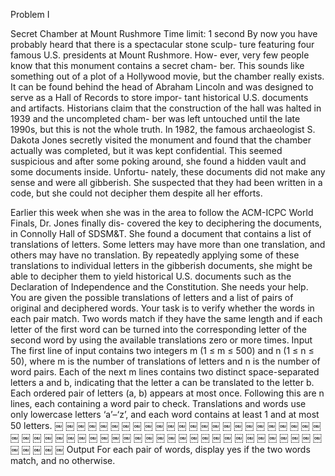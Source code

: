 Problem I 

Secret Chamber at Mount Rushmore Time limit: 1 second 
By now you have probably heard that there is a spectacular stone sculp- ture featuring four famous U.S. presidents at Mount Rushmore. How- ever, very few people know that this monument contains a secret cham- ber. This sounds like something out of a plot of a Hollywood movie, but the chamber really exists. It can be found behind the head of Abraham Lincoln and was designed to serve as a Hall of Records to store impor- tant historical U.S. documents and artifacts. Historians claim that the construction of the hall was halted in 1939 and the uncompleted cham- ber was left untouched until the late 1990s, but this is not the whole truth. 
In 1982, the famous archaeologist S. Dakota Jones secretly visited the monument and found that the chamber actually was completed, but it was kept confidential. This seemed suspicious and after some poking around, she found a hidden vault and some documents inside. Unfortu- nately, these documents did not make any sense and were all gibberish. She suspected that they had been written in a code, but she could not decipher them despite all her efforts. 

Earlier this week when she was in the area to follow the ACM-ICPC World Finals, Dr. Jones finally dis- covered the key to deciphering the documents, in Connolly Hall of SDSM&T. She found a document that contains a list of translations of letters. Some letters may have more than one translation, and others may have no translation. By repeatedly applying some of these translations to individual letters in the gibberish documents, she might be able to decipher them to yield historical U.S. documents such as the Declaration of Independence and the Constitution. She needs your help. 
You are given the possible translations of letters and a list of pairs of original and deciphered words. Your task is to verify whether the words in each pair match. Two words match if they have the same length and if each letter of the first word can be turned into the corresponding letter of the second word by using the available translations zero or more times. 
Input 
The first line of input contains two integers m (1 ≤ m ≤ 500) and n (1 ≤ n ≤ 50), where m is the number of translations of letters and n is the number of word pairs. Each of the next m lines contains two distinct space-separated letters a and b, indicating that the letter a can be translated to the letter b. Each ordered pair of letters (a, b) appears at most once. Following this are n lines, each containing a word pair to check. Translations and words use only lowercase letters ‘a’–‘z’, and each word contains at least 1 and at most 50 letters. 
 ￼ ￼ ￼ ￼ ￼ ￼ ￼ ￼ ￼ ￼ ￼ ￼ ￼ ￼ ￼ ￼ ￼ ￼ ￼ ￼ ￼ ￼ ￼ ￼ ￼ ￼ ￼ ￼ ￼ ￼ ￼ ￼ ￼ ￼ ￼ ￼ ￼ ￼ ￼ ￼ ￼ ￼ ￼ ￼ ￼ ￼ ￼ ￼ ￼ ￼ ￼ ￼ ￼ ￼ ￼ ￼ ￼
Output 
For each pair of words, display yes if the two words match, and no otherwise. 
